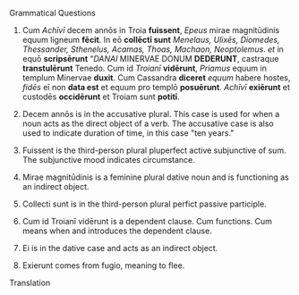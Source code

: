 Grammatical Questions

1. Cum *Achīvī* decem annōs in Troia **fuissent**, *Epeus* mirae magnitūdinis equum ligneum **fēcit**. In eō **collēctī sunt** *Menelaus, Ulixēs, Diomedes, Thessander, Sthenelus, Acamas, Thoas, Machaon, Neoptolemus*. *et* in equō **scripsērunt** “*DANAI* MINERVAE DONUM **DEDERUNT**, castraque **transtulērunt** Tenedo. Cum id *Troianī* **vidērunt**, *Priamus* equum in templum Minervae **duxit**. Cum Cassandra **diceret** *equum* habere hostes, *fidēs* eī non **data est** et equum pro templō **posuērunt**. *Achīvī* **exiērunt** et custodēs **occidērunt** et Troiam sunt **potitī**.

2. Decem annōs is in the accusative plural. This case is used for when a noun acts as the direct object of a verb. The accusative case is also used to indicate duration of time, in this case "ten years."

3. Fuissent is the third-person plural pluperfect active subjunctive of sum. The subjunctive mood indicates circumstance.

4. Mirae magnitūdinis is a feminine plural dative noun and is functioning as an indirect object.

5. Collecti sunt is in the third-person plural perfict passive participle.

6. Cum id Troianī vidērunt is a dependent clause. Cum functions. Cum means when and introduces the dependent clause.

7. Ei is in the dative case and acts as an indirect object.

8. Exierunt comes from fugio, meaning to flee.

Translation

